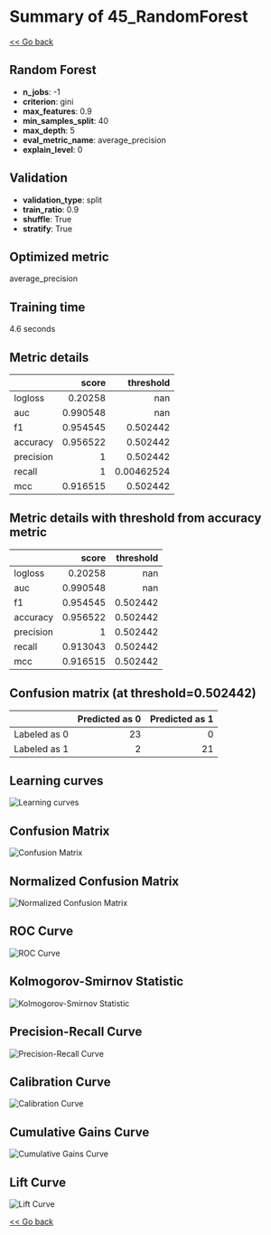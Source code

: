 # Summary of 45_RandomForest

[<< Go back](../README.md)


## Random Forest
- **n_jobs**: -1
- **criterion**: gini
- **max_features**: 0.9
- **min_samples_split**: 40
- **max_depth**: 5
- **eval_metric_name**: average_precision
- **explain_level**: 0

## Validation
 - **validation_type**: split
 - **train_ratio**: 0.9
 - **shuffle**: True
 - **stratify**: True

## Optimized metric
average_precision

## Training time

4.6 seconds

## Metric details
|           |    score |    threshold |
|:----------|---------:|-------------:|
| logloss   | 0.20258  | nan          |
| auc       | 0.990548 | nan          |
| f1        | 0.954545 |   0.502442   |
| accuracy  | 0.956522 |   0.502442   |
| precision | 1        |   0.502442   |
| recall    | 1        |   0.00462524 |
| mcc       | 0.916515 |   0.502442   |


## Metric details with threshold from accuracy metric
|           |    score |   threshold |
|:----------|---------:|------------:|
| logloss   | 0.20258  |  nan        |
| auc       | 0.990548 |  nan        |
| f1        | 0.954545 |    0.502442 |
| accuracy  | 0.956522 |    0.502442 |
| precision | 1        |    0.502442 |
| recall    | 0.913043 |    0.502442 |
| mcc       | 0.916515 |    0.502442 |


## Confusion matrix (at threshold=0.502442)
|              |   Predicted as 0 |   Predicted as 1 |
|:-------------|-----------------:|-----------------:|
| Labeled as 0 |               23 |                0 |
| Labeled as 1 |                2 |               21 |

## Learning curves
![Learning curves](learning_curves.png)
## Confusion Matrix

![Confusion Matrix](confusion_matrix.png)


## Normalized Confusion Matrix

![Normalized Confusion Matrix](confusion_matrix_normalized.png)


## ROC Curve

![ROC Curve](roc_curve.png)


## Kolmogorov-Smirnov Statistic

![Kolmogorov-Smirnov Statistic](ks_statistic.png)


## Precision-Recall Curve

![Precision-Recall Curve](precision_recall_curve.png)


## Calibration Curve

![Calibration Curve](calibration_curve_curve.png)


## Cumulative Gains Curve

![Cumulative Gains Curve](cumulative_gains_curve.png)


## Lift Curve

![Lift Curve](lift_curve.png)



[<< Go back](../README.md)
